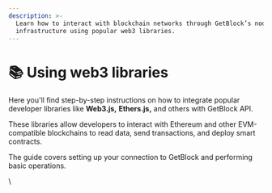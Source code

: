 ```yaml
---
description: >-
  Learn how to interact with blockchain networks through GetBlock’s node
  infrastructure using popular web3 libraries.
---
```


# 📚 Using web3 libraries

Here you'll find step-by-step instructions on how to integrate popular developer libraries like **Web3.js,** **Ethers.js,** and others with GetBlock API.&#x20;

These libraries allow developers to interact with Ethereum and other EVM-compatible blockchains to read data, send transactions, and deploy smart contracts.&#x20;

The guide covers setting up your connection to GetBlock and performing basic operations.

\
